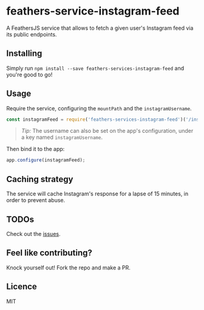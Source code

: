 # feathers-service-instagram-feed
A FeathersJS service that allows to fetch a given user's Instagram feed via its public endpoints.

## Installing

Simply run `npm install --save feathers-services-instagram-feed` and you're good to go!

## Usage

Require the service, configuring the `mountPath` and the `instagramUsername`.

```js
const instagramFeed = require('feathers-services-instagram-feed')('/instagram', 'my_instagram_user_name');
```

> *Tip:* The username can also be set on the app's configuration, under a key named `instagramUsername`.

Then bind it to the app:

```js
app.configure(instagramFeed);
```

## Caching strategy

The service will cache Instagram's response for a lapse of 15 minutes, in order to prevent abuse.

## TODOs

Check out the [issues](https://github.com/joelalejandro/feathers-hooks-jsonapify/issues).

## Feel like contributing?

Knock yourself out! Fork the repo and make a PR.

## Licence

MIT